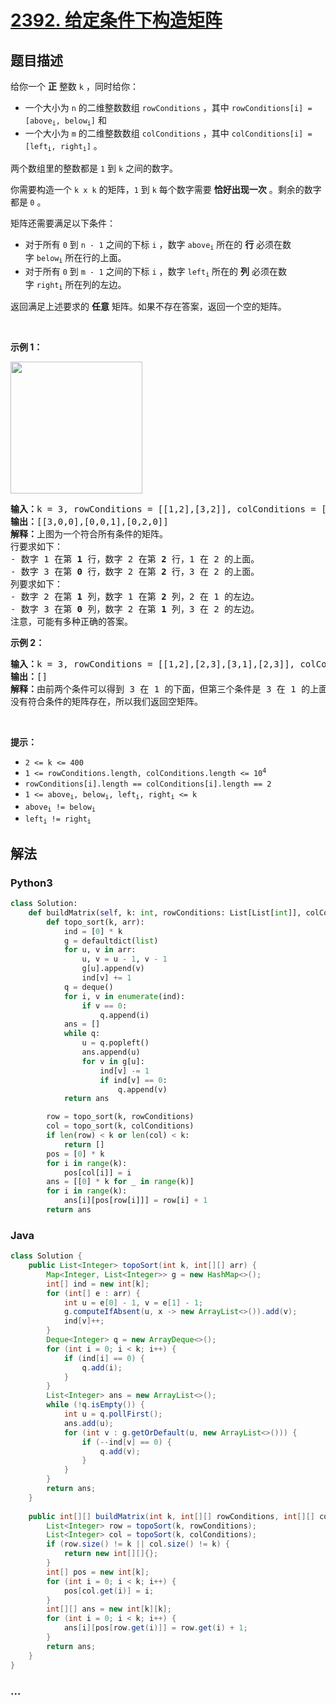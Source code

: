 # [2392. 给定条件下构造矩阵](https://leetcode-cn.com/problems/build-a-matrix-with-conditions)

## 题目描述

<!-- 这里写题目描述 -->

<p>给你一个 <strong>正</strong>&nbsp;整数&nbsp;<code>k</code>&nbsp;，同时给你：</p>

<ul>
	<li>一个大小为 <code>n</code>&nbsp;的二维整数数组&nbsp;<code>rowConditions</code>&nbsp;，其中&nbsp;<code>rowConditions[i] = [above<sub>i</sub>, below<sub>i</sub>]</code>&nbsp;和</li>
	<li>一个大小为 <code>m</code>&nbsp;的二维整数数组&nbsp;<code>colConditions</code>&nbsp;，其中&nbsp;<code>colConditions[i] = [left<sub>i</sub>, right<sub>i</sub>]</code>&nbsp;。</li>
</ul>

<p>两个数组里的整数都是&nbsp;<code>1</code>&nbsp;到&nbsp;<code>k</code>&nbsp;之间的数字。</p>

<p>你需要构造一个&nbsp;<code>k x k</code>&nbsp;的矩阵，<code>1</code>&nbsp;到&nbsp;<code>k</code>&nbsp;每个数字需要&nbsp;<strong>恰好出现一次</strong>&nbsp;。剩余的数字都是<b>&nbsp;</b><code>0</code>&nbsp;。</p>

<p>矩阵还需要满足以下条件：</p>

<ul>
	<li>对于所有 <code>0</code>&nbsp;到&nbsp;<code>n - 1</code>&nbsp;之间的下标&nbsp;<code>i</code>&nbsp;，数字&nbsp;<code>above<sub>i</sub></code>&nbsp;所在的 <strong>行</strong>&nbsp;必须在数字&nbsp;<code>below<sub>i</sub></code>&nbsp;所在行的上面。</li>
	<li>对于所有 <code>0</code>&nbsp;到 <code>m - 1</code>&nbsp;之间的下标&nbsp;<code>i</code>&nbsp;，数字&nbsp;<code>left<sub>i</sub></code>&nbsp;所在的 <b>列</b>&nbsp;必须在数字&nbsp;<code>right<sub>i</sub></code>&nbsp;所在列的左边。</li>
</ul>

<p>返回满足上述要求的 <strong>任意</strong>&nbsp;矩阵。如果不存在答案，返回一个空的矩阵。</p>

<p>&nbsp;</p>

<p><strong>示例 1：</strong></p>

<p><img alt="" src="https://assets.leetcode.com/uploads/2022/07/06/gridosdrawio.png" style="width: 211px; height: 211px;"></p>

<pre><b>输入：</b>k = 3, rowConditions = [[1,2],[3,2]], colConditions = [[2,1],[3,2]]
<b>输出：</b>[[3,0,0],[0,0,1],[0,2,0]]
<b>解释：</b>上图为一个符合所有条件的矩阵。
行要求如下：
- 数字 1 在第 <strong>1</strong> 行，数字 2 在第 <strong>2</strong>&nbsp;行，1 在 2 的上面。
- 数字 3 在第 <strong>0</strong>&nbsp;行，数字 2 在第 <strong>2</strong>&nbsp;行，3 在 2 的上面。
列要求如下：
- 数字 2 在第 <strong>1</strong>&nbsp;列，数字 1 在第 <strong>2</strong>&nbsp;列，2 在 1 的左边。
- 数字 3 在第 <strong>0</strong>&nbsp;列，数字 2 在第 <strong>1</strong>&nbsp;列，3 在 2 的左边。
注意，可能有多种正确的答案。
</pre>

<p><strong>示例 2：</strong></p>

<pre><b>输入：</b>k = 3, rowConditions = [[1,2],[2,3],[3,1],[2,3]], colConditions = [[2,1]]
<b>输出：</b>[]
<b>解释：</b>由前两个条件可以得到 3 在 1 的下面，但第三个条件是 3 在 1 的上面。
没有符合条件的矩阵存在，所以我们返回空矩阵。
</pre>

<p>&nbsp;</p>

<p><strong>提示：</strong></p>

<ul>
	<li><code>2 &lt;= k &lt;= 400</code></li>
	<li><code>1 &lt;= rowConditions.length, colConditions.length &lt;= 10<sup>4</sup></code></li>
	<li><code>rowConditions[i].length == colConditions[i].length == 2</code></li>
	<li><code>1 &lt;= above<sub>i</sub>, below<sub>i</sub>, left<sub>i</sub>, right<sub>i</sub> &lt;= k</code></li>
	<li><code>above<sub>i</sub> != below<sub>i</sub></code></li>
	<li><code>left<sub>i</sub> != right<sub>i</sub></code></li>
</ul>


## 解法

<!-- 这里可写通用的实现逻辑 -->

<!-- tabs:start -->

### **Python3**

<!-- 这里可写当前语言的特殊实现逻辑 -->

```python
class Solution:
    def buildMatrix(self, k: int, rowConditions: List[List[int]], colConditions: List[List[int]]) -> List[List[int]]:
        def topo_sort(k, arr):
            ind = [0] * k
            g = defaultdict(list)
            for u, v in arr:
                u, v = u - 1, v - 1
                g[u].append(v)
                ind[v] += 1
            q = deque()
            for i, v in enumerate(ind):
                if v == 0:
                    q.append(i)
            ans = []
            while q:
                u = q.popleft()
                ans.append(u)
                for v in g[u]:
                    ind[v] -= 1
                    if ind[v] == 0:
                        q.append(v)
            return ans

        row = topo_sort(k, rowConditions)
        col = topo_sort(k, colConditions)
        if len(row) < k or len(col) < k:
            return []
        pos = [0] * k
        for i in range(k):
            pos[col[i]] = i
        ans = [[0] * k for _ in range(k)]
        for i in range(k):
            ans[i][pos[row[i]]] = row[i] + 1
        return ans
```

### **Java**

<!-- 这里可写当前语言的特殊实现逻辑 -->

```java
class Solution {
    public List<Integer> topoSort(int k, int[][] arr) {
        Map<Integer, List<Integer>> g = new HashMap<>();
        int[] ind = new int[k];
        for (int[] e : arr) {
            int u = e[0] - 1, v = e[1] - 1;
            g.computeIfAbsent(u, x -> new ArrayList<>()).add(v);
            ind[v]++;
        }
        Deque<Integer> q = new ArrayDeque<>();
        for (int i = 0; i < k; i++) {
            if (ind[i] == 0) {
                q.add(i);
            }
        }
        List<Integer> ans = new ArrayList<>();
        while (!q.isEmpty()) {
            int u = q.pollFirst();
            ans.add(u);
            for (int v : g.getOrDefault(u, new ArrayList<>())) {
                if (--ind[v] == 0) {
                    q.add(v);
                }
            }
        }
        return ans;
    }
    
    public int[][] buildMatrix(int k, int[][] rowConditions, int[][] colConditions) {
        List<Integer> row = topoSort(k, rowConditions);
        List<Integer> col = topoSort(k, colConditions);
        if (row.size() != k || col.size() != k) {
            return new int[][]{};
        }
        int[] pos = new int[k];
        for (int i = 0; i < k; i++) {
            pos[col.get(i)] = i;
        }
        int[][] ans = new int[k][k];
        for (int i = 0; i < k; i++) {
            ans[i][pos[row.get(i)]] = row.get(i) + 1;
        }
        return ans;
    }
}
```

### **...**

```

```

<!-- tabs:end -->
